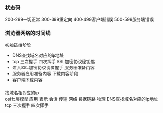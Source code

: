 ### 状态码
200-299一切正常
300-399重定向
400-499客户端错误
500-599服务端错误
### 浏览器网络的时间线
初始链接阶段
* DNS查找域名对应的ip地址
* tcp 三次握手  四次挥手
SSL加密协议秘钥匙
* 进入SSL加密协议协商握手
服务器准备内容
* 服务器应用准备内容
下载内容阶段
* 客户端下载内容
###
找域名相对应的ip    
osi七层模型 应用 表示 会话 传输 网络 数据链路 物理
DNS查找域名对应的ip地址
tcp 三次握手  四次挥手

